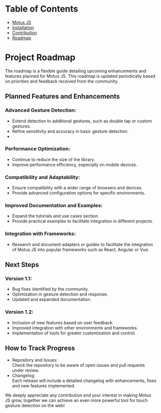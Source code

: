 # Table of Contents

- [Motus JS](./docs/esnREADME.md)
- [Installation](./docs/en/Install.md)
- [Contribution](./docs/en/Contributions.md)
- [Roadmap](./docs/en/RoadMap.md)

# Project Roadmap 
The roadmap is a flexible guide detailing upcoming enhancements and features planned for Motus JS. This roadmap is updated periodically based on priorities and feedback received from the community.

## Planned Features and Enhancements

### Advanced Gesture Detection:

- Extend detection to additional gestures, such as double tap or custom gestures.
- Refine sensitivity and accuracy in basic gesture detection.
- 
### Performance Optimization:

- Continue to reduce the size of the library.
- Improve performance efficiency, especially on mobile devices.


### Compatibility and Adaptability:

- Ensure compatibility with a wider range of browsers and devices.
- Provide advanced configuration options for specific environments.

### Improved Documentation and Examples:

- Expand the tutorials and use cases section.
- Provide practical examples to facilitate integration in different projects.

### Integration with Frameworks:

- Research and document adapters or guides to facilitate the integration of Motus JS into popular frameworks such as React, Angular or Vue.

## Next Steps
### Version 1.1:

- Bug fixes identified by the community.  
- Optimization in gesture detection and response.  
- Updated and expanded documentation.  

### Version 1.2:

- Inclusion of new features based on user feedback.  
- Improved integration with other environments and frameworks.  
- Implementation of tools for greater customization and control.  

## How to Track Progress
- Repository and Issues:  
Check the repository to be aware of open issues and pull requests under review.
- Changelog:  
Each release will include a detailed changelog with enhancements, fixes and new features implemented.

We deeply appreciate any contribution and your interest in making Motus JS grow, together we can achieve an even more powerful tool for touch gesture detection on the web!